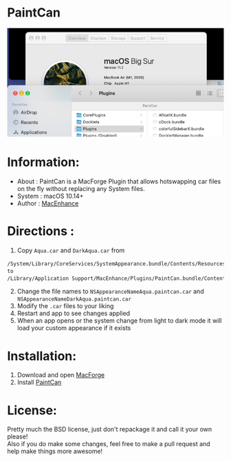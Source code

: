 # PaintCan

![preview](./preview.png)

# Information:

- About         : PaintCan is a MacForge Plugin that allows hotswapping car files on the fly without replacing any System files.
- System        : macOS 10.14+
- Author        : [MacEnhance](https://github.com/MacEnhance)

# Directions :

1. Copy `Aqua.car` and `DarkAqua.car` from 
```sh
/System/Library/CoreServices/SystemAppearance.bundle/Contents/Resources/
to 
/Library/Application Support/MacEnhance/Plugins/PaintCan.bundle/Contents/Resources/
```
2. Change the file names to  `NSAppearanceNameAqua.paintcan.car` and `NSAppearanceNameDarkAqua.paintcan.car`
3. Modify the `.car` files to your liking
4. Restart and app to see changes applied
5. When an app opens or the system change from light to dark mode it will load your custom appearance if it exists

# Installation:

1. Download and open [MacForge](https://github.com/w0lfschild/app_updates/raw/master/MacForge1/MacForge.zip)
2. Install [PaintCan](https://www.macenhance.com/mflink?com.macenhance.paintcan) 

# License:

Pretty much the BSD license, just don't repackage it and call it your own please!    
Also if you do make some changes, feel free to make a pull request and help make things more awesome!
